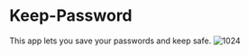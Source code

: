 # Keep-Password

This app lets you save your passwords and keep safe.
![1024](https://user-images.githubusercontent.com/58638988/161430409-a65183d4-03b2-44e4-9eb3-c8d05f21ea57.png)
